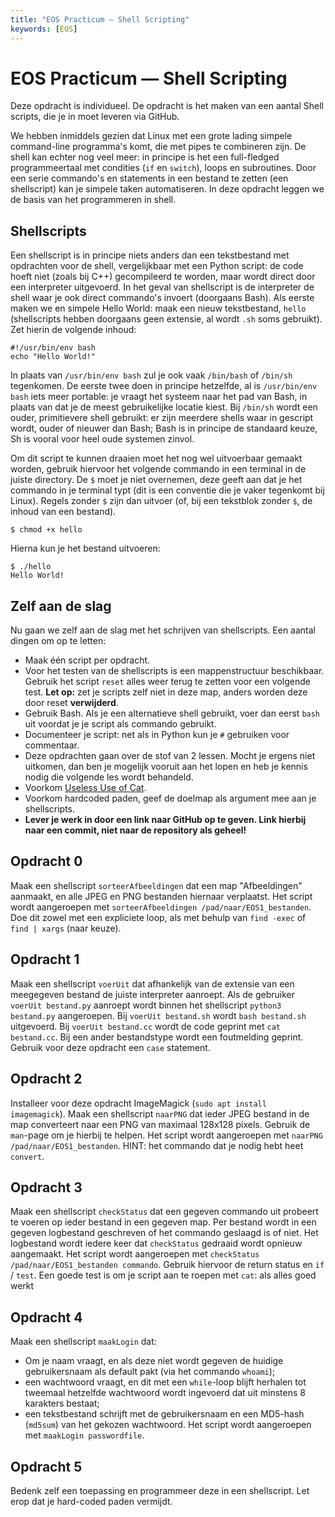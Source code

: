 ```yaml
---
title: "EOS Practicum — Shell Scripting"
keywords: [EOS]
---
```


# EOS Practicum — Shell Scripting

Deze opdracht is individueel. De opdracht is het maken van een aantal Shell scripts, die je in moet leveren via GitHub.

We hebben inmiddels gezien dat Linux met een grote lading simpele command-line programma's komt, die met pipes te combineren zijn. De shell kan echter nog veel meer: in principe is het een full-fledged programmeertaal met condities (`if` en `switch`), loops en subroutines. Door een serie commando's en statements in een bestand te zetten (een shellscript) kan je simpele taken automatiseren. In deze opdracht leggen we de basis van het programmeren in shell.

## Shellscripts
Een shellscript is in principe niets anders dan een tekstbestand met opdrachten voor de shell, vergelijkbaar met een Python script: de code hoeft niet (zoals bij C++) gecompileerd te worden, maar wordt direct door een interpreter uitgevoerd. In het geval van shellscript is de interpreter de shell waar je ook direct commando's invoert (doorgaans Bash). Als eerste maken we en simpele Hello World: maak een nieuw tekstbestand, `hello` (shellscripts hebben doorgaans geen extensie, al wordt `.sh` soms gebruikt). Zet hierin de volgende inhoud:

    #!/usr/bin/env bash
    echo "Hello World!"

In plaats van `/usr/bin/env bash` zul je ook vaak `/bin/bash` of `/bin/sh` tegenkomen. De eerste twee doen in principe hetzelfde, al is `/usr/bin/env bash` iets meer portable: je vraagt het systeem naar het pad van Bash, in plaats van dat je de meest gebruikelijke locatie kiest. Bij `/bin/sh` wordt een ouder, primitievere shell gebruikt: er zijn meerdere shells waar in gescript wordt, ouder of nieuwer dan Bash; Bash is in principe de standaard keuze, Sh is vooral voor heel oude systemen zinvol.

Om dit script te kunnen draaien moet het nog wel uitvoerbaar gemaakt worden, gebruik hiervoor het volgende commando in een terminal in de juiste directory. De `$` moet je niet overnemen, deze geeft aan dat je het commando in je terminal typt (dit is een conventie die je vaker tegenkomt bij Linux). Regels zonder `$` zijn dan uitvoer (of, bij een tekstblok zonder `$`, de inhoud van een bestand).

    $ chmod +x hello

Hierna kun je het bestand uitvoeren:

    $ ./hello
    Hello World!

## Zelf aan de slag
Nu gaan we zelf aan de slag met het schrijven van shellscripts. Een aantal dingen om op te letten:

- Maak één script per opdracht.
- Voor het testen van de shellscripts is een mappenstructuur beschikbaar. Gebruik het script `reset` alles weer terug te zetten voor een volgende test. **Let op:** zet je scripts zelf niet in deze map, anders worden deze door reset **verwijderd**.
- Gebruik Bash. Als je een alternatieve shell gebruikt, voer dan eerst `bash` uit voordat je je script als commando gebruikt.
- Documenteer je script: net als in Python kun je `#` gebruiken voor commentaar.
- Deze opdrachten gaan over de stof van 2 lessen. Mocht je ergens niet uitkomen, dan ben je mogelijk vooruit aan het lopen en heb je kennis nodig die volgende les wordt behandeld.
- Voorkom [Useless Use of Cat](http://porkmail.org/era/unix/award.html).
- Voorkom hardcoded paden, geef de doelmap als argument mee aan je shellscripts.
- **Lever je werk in door een link naar GitHub op te geven. Link hierbij naar een commit, niet naar de repository als geheel!**

## Opdracht 0
Maak een shellscript `sorteerAfbeeldingen` dat een map "Afbeeldingen" aanmaakt, en alle JPEG en PNG bestanden hiernaar verplaatst. Het script wordt aangeroepen met `sorteerAfbeeldingen /pad/naar/EOS1_bestanden`. Doe dit zowel met een expliciete loop, als met behulp van `find -exec` of `find | xargs` (naar keuze).

## Opdracht 1
Maak een shellscript `voerUit` dat afhankelijk van de extensie van een meegegeven bestand de juiste interpreter aanroept. Als de gebruiker `voerUit bestand.py` aanroept wordt binnen het shellscript `python3 bestand.py` aangeroepen. Bij `voerUit bestand.sh` wordt `bash bestand.sh` uitgevoerd. Bij `voerUit bestand.cc` wordt de code geprint met `cat bestand.cc`. Bij een ander bestandstype wordt een foutmelding geprint. Gebruik voor deze opdracht een `case` statement.

## Opdracht 2
Installeer voor deze opdracht ImageMagick (`sudo apt install imagemagick`). Maak een shellscript `naarPNG` dat ieder JPEG bestand in de map converteert naar een PNG van maximaal 128x128 pixels. Gebruik de `man`-page om je hierbij te helpen. Het script wordt aangeroepen met `naarPNG /pad/naar/EOS1_bestanden`. HINT: het commando dat je nodig hebt heet `convert`.

## Opdracht 3
Maak een shellscript `checkStatus` dat een gegeven commando uit probeert te voeren op ieder bestand in een gegeven map. Per bestand wordt in een gegeven logbestand geschreven of het commando geslaagd is of niet. Het logbestand wordt iedere keer dat `checkStatus` gedraaid wordt opnieuw aangemaakt. Het script wordt aangeroepen met `checkStatus /pad/naar/EOS1_bestanden commando`. Gebruik hiervoor de return status en `if` / `test`. Een goede test is om je script aan te roepen met `cat`: als alles goed werkt 

## Opdracht 4
Maak een shellscript `maakLogin` dat:

- Om je naam vraagt, en als deze niet wordt gegeven de huidige gebruikersnaam als default pakt (via het commando `whoami`);
- een wachtwoord vraagt, en dit met een `while`-loop blijft herhalen tot tweemaal hetzelfde wachtwoord wordt ingevoerd dat uit minstens 8 karakters bestaat;
- een tekstbestand schrijft met de gebruikersnaam en een MD5-hash (`md5sum`) van het gekozen wachtwoord.
Het script wordt aangeroepen met `maakLogin passwordfile`.

## Opdracht 5
Bedenk zelf een toepassing en programmeer deze in een shellscript. Let erop dat je hard-coded paden vermijdt.
